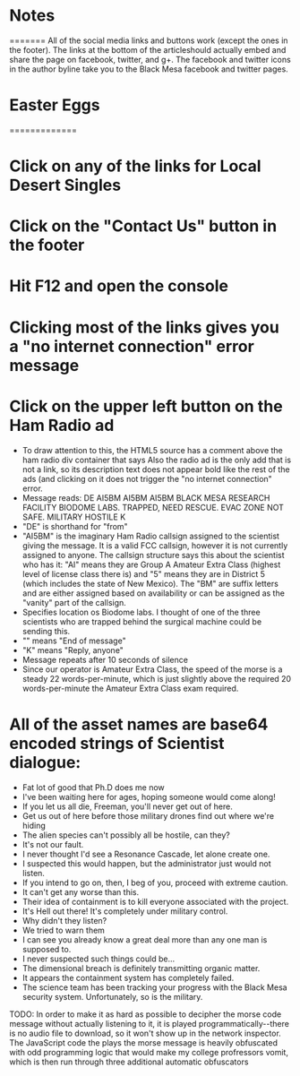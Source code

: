 # Notes
=======
All of the social media links and buttons work (except the ones in the footer). The links at the bottom of the articleshould actually embed and share the page on facebook, twitter, and g+. The facebook and twitter icons in the author byline take you to the Black Mesa facebook and twitter pages.




# Easter Eggs
=============

# Click on any of the links for Local Desert Singles
# Click on the "Contact Us" button in the footer
# Hit F12 and open the console
# Clicking most of the links gives you a "no internet connection" error message

# Click on the upper left button on the Ham Radio ad
- To draw attention to this, the HTML5 source has a comment above the ham radio div container that says <!-- Get away from there, Freeman! I'm expecting an important message --> Also the radio ad is the only add that is not a link, so its description text does not appear bold like the rest of the ads (and clicking on it does not trigger the "no internet connection" error.
- Message reads: <SOS> <SOS> <SOS> DE AI5BM AI5BM AI5BM BLACK MESA RESEARCH FACILITY BIODOME LABS. TRAPPED, NEED RESCUE. EVAC ZONE NOT SAFE. MILITARY HOSTILE <AR> K
- "DE" is shorthand for "from"
- "AI5BM" is the imaginary Ham Radio callsign assigned to the scientist giving the message. It is a valid FCC callsign, however it is not currently assigned to anyone. The callsign structure says this about the scientist who has it: "AI" means they are Group A Amateur Extra Class (highest level of license class there is) and "5" means they are in District 5 (which includes the state of New Mexico). The "BM" are suffix letters and are either assigned based on availability or can be assigned as the "vanity" part of the callsign.
- Specifies location os Biodome labs. I thought of one of the three scientists who are trapped behind the surgical machine could be sending this.
- "<AR>" means "End of message"
- "K" means "Reply, anyone"
- Message repeats after 10 seconds of silence
- Since our operator is Amateur Extra Class, the speed of the morse is a steady 22 words-per-minute, which is just slightly above the required 20 words-per-minute the Amateur Extra Class exam required.

# All of the asset names are base64 encoded strings of Scientist dialogue:
- Fat lot of good that Ph.D does me now
- I've been waiting here for ages, hoping someone would come along!
- If you let us all die, Freeman, you'll never get out of here.
- Get us out of here before those military drones find out where we're hiding
- The alien species can't possibly all be hostile, can they?
- It's not our fault.
- I never thought I'd see a Resonance Cascade, let alone create one.
- I suspected this would happen, but the administrator just would not listen.
- If you intend to go on, then, I beg of you, proceed with extreme caution.
- It can't get any worse than this.
- Their idea of containment is to kill everyone associated with the project.
- It's Hell out there! It's completely under military control.
- Why didn't they listen?
- We tried to warn them
- I can see you already know a great deal more than any one man is supposed to.
- I never suspected such things could be...
- The dimensional breach is definitely transmitting organic matter.
- It appears the containment system has completely failed.
- The science team has been tracking your progress with the Black Mesa security system. Unfortunately, so is the military.

TODO: In order to make it as hard as possible to decipher the morse code message without actually listening to it, it is played programmatically--there is no audio file to download, so it won't show up in the network inspector. The JavaScript code the plays the morse message is heavily obfuscated with odd programming logic that would make my college profressors vomit, which is then run through three additional automatic obfuscators
